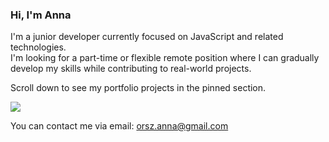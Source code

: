 ### Hi, I'm Anna

I'm a junior developer currently focused on JavaScript and related technologies.</br>
I'm looking for a part-time or flexible remote position where I can gradually develop my skills while contributing to real-world projects.

Scroll down to see my portfolio projects in the pinned section.

![](https://github-readme-stats.vercel.app/api/top-langs/?username=orszaczkyanna&theme=transparent&hide_border=false&include_all_commits=true&count_private=true&layout=compact)

You can contact me via email: orsz.anna@gmail.com
